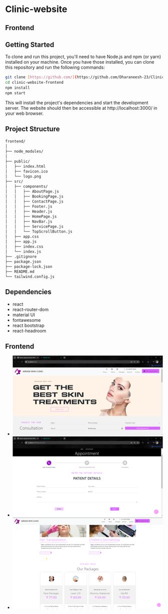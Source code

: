 # Clinic-website

## Frontend
## Getting Started

To clone and run this project, you'll need to have Node.js and npm (or yarn) installed on your machine. Once you have those installed, you can clone this repository and run the following commands:

```bash
git clone [https://github.com/](https://github.com/Dharaneesh-23/Clinic-website.git)
cd clinic-website-frontend
npm install
npm start
```
This will install the project's dependencies and start the development server. The website should then be accessible at http://localhost:3000/ in your web browser.

## Project Structure

```
frontend/
│
├── node_modules/
│
├── public/
│   ├── index.html
│   ├── favicon.ico
│   └── logo.png
├── src/
│   ├── components/
│   │   ├── AboutPage.js
│   │   ├── BookingPage.js
│   │   ├── ContactPage.js
│   │   ├── Footer.js
│   │   ├── Header.js
│   │   ├── HomePage.js
│   │   ├── NavBar.js
│   │   ├── ServicePage.js
│   │   └── TopScrollButton.js
│   ├── app.css
│   ├── app.js
│   ├── index.css
│   └── index.js
├── .gitignore
├── package.json
├── package-lock.json
├── README.md
└── tailwind.config.js
```


## Dependencies
 - react
 - react-router-dom
 - material UI
 - fontawesome
 - react bootstrap
 - react-headroom

## Frontend
 - ![Home page](https://github.com/Dharaneesh-23/Clinic-website/blob/main/images/home%20page.png)
 - ![Appointment page](https://github.com/Dharaneesh-23/Clinic-website/blob/main/images/Booking%20page.png)
 - ![Service page](https://github.com/Dharaneesh-23/Clinic-website/blob/main/images/services%20page.png)
